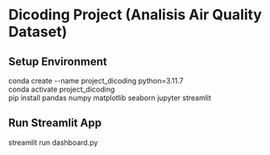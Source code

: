 # Dicoding Project (Analisis Air Quality Dataset)

## Setup Environment
conda create --name project_dicoding python=3.11.7<br>
conda activate project_dicoding<br>
pip install pandas numpy matplotlib seaborn jupyter streamlit

## Run Streamlit App
streamlit run dashboard.py 